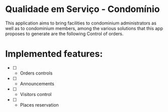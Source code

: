 # Qualidade em Serviço - Condomínio  

This application aims to bring facilities to condominium administrators as well as to condominium members, among the various solutions that this app proposes to generate are the following Control of orders.

# Implemented features:

- [ ] - Orders controls
- [ ] - Announcements
- [ ] - Visitors control
- [ ] - Places reservation



